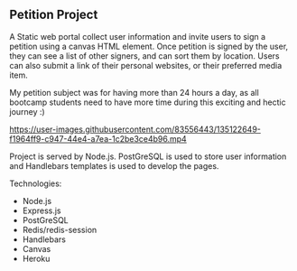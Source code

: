 ## Petition Project

A Static web portal collect user information and invite users to sign a petition using a canvas HTML element. Once petition is signed by the user, they can see a list of other signers, and can sort them by location. Users can also submit a link of their personal websites, or their preferred media item.

My petition subject was for having more than 24 hours a day, as all bootcamp students need to have more time during this exciting and hectic journey :)

https://user-images.githubusercontent.com/83556443/135122649-f1964ff9-c947-44e4-a7ea-1c2be3ce4b96.mp4

Project is served by Node.js. PostGreSQL is used to store user information and Handlebars templates is used to develop the pages.

Technologies:

* Node.js
* Express.js
* PostGreSQL
* Redis/redis-session
* Handlebars
* Canvas
* Heroku
